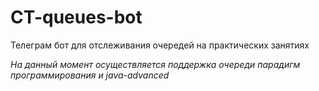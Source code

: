 # CT-queues-bot
Телеграм бот для отслеживания очередей на практических занятиях

_На данный момент осуществляется поддержка очереди парадигм программирования и java-advanced_
